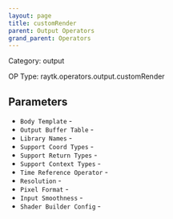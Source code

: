 ```yaml
---
layout: page
title: customRender
parent: Output Operators
grand_parent: Operators
---
```


Category: output

OP Type: raytk.operators.output.customRender

## Parameters

* `Body Template` - 
* `Output Buffer Table` - 
* `Library Names` - 
* `Support Coord Types` - 
* `Support Return Types` - 
* `Support Context Types` - 
* `Time Reference Operator` - 
* `Resolution` - 
* `Pixel Format` - 
* `Input Smoothness` - 
* `Shader Builder Config` -
